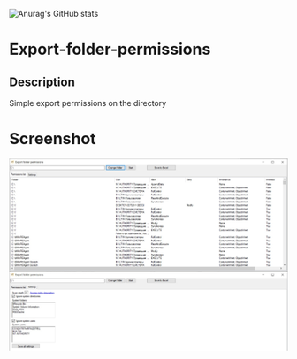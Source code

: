 ![Anurag's GitHub stats](https://github-readme-stats.vercel.app/api?username=sergiomarotco&show_icons=true&theme=radical)
# Export-folder-permissions
## Description
Simple export permissions on the directory
# Screenshot
<img src='https://github.com/sergiomarotco/Export-folder-permissions/blob/master/Screenshot.jpg'/>
